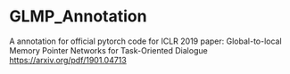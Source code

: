 # GLMP_Annotation
A annotation for official pytorch code for ICLR 2019 paper: Global-to-local Memory Pointer Networks for Task-Oriented Dialogue https://arxiv.org/pdf/1901.04713
